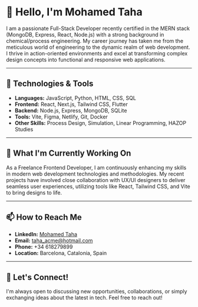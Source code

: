 # 👋 Hello, I'm Mohamed Taha

I am a passionate Full-Stack Developer recently certified in the MERN stack (MongoDB, Express, React, Node.js) with a strong background in chemical/process engineering. My career journey has taken me from the meticulous world of engineering to the dynamic realm of web development. I thrive in action-oriented environments and excel at transforming complex design concepts into functional and responsive web applications.

---

## 🚀 Technologies & Tools

- **Languages:** JavaScript, Python, HTML, CSS, SQL
- **Frontend:** React, Next.js, Tailwind CSS, Flutter
- **Backend:** Node.js, Express, MongoDB, SQLite
- **Tools:** Vite, Figma, Netlify, Git, Docker
- **Other Skills:** Process Design, Simulation, Linear Programming, HAZOP Studies

---

## 🔨 What I'm Currently Working On

As a Freelance Frontend Developer, I am continuously enhancing my skills in modern web development technologies and methodologies. My recent projects have involved close collaboration with UX/UI designers to deliver seamless user experiences, utilizing tools like React, Tailwind CSS, and Vite to bring designs to life.

---

## 📫 How to Reach Me

- **LinkedIn:** [Mohamed Taha](https://www.linkedin.com/in/taha-web-developer)
- **Email:** [taha_acme@hotmail.com](mailto:taha_acme@hotmail.com)
- **Phone:** +34 618279899
- **Location:** Barcelona, Catalonia, Spain

---

## 🌟 Let's Connect!

I'm always open to discussing new opportunities, collaborations, or simply exchanging ideas about the latest in tech. Feel free to reach out!

